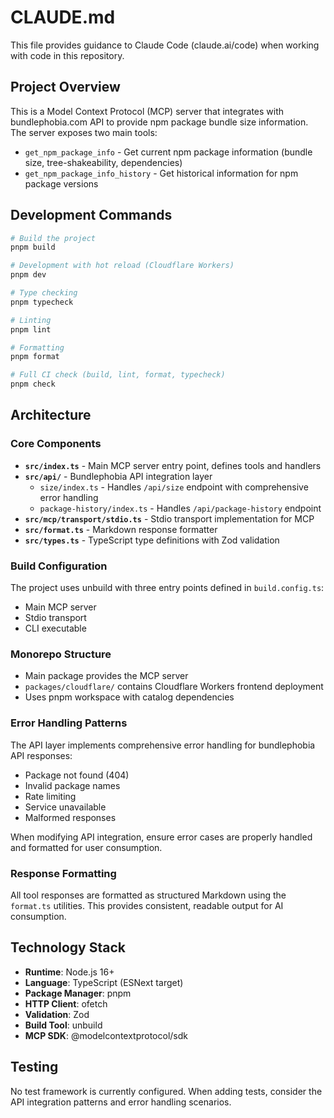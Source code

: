 # CLAUDE.md

This file provides guidance to Claude Code (claude.ai/code) when working with code in this repository.

## Project Overview

This is a Model Context Protocol (MCP) server that integrates with bundlephobia.com API to provide npm package bundle size information. The server exposes two main tools:

- `get_npm_package_info` - Get current npm package information (bundle size, tree-shakeability, dependencies)
- `get_npm_package_info_history` - Get historical information for npm package versions

## Development Commands

```bash
# Build the project
pnpm build

# Development with hot reload (Cloudflare Workers)
pnpm dev

# Type checking
pnpm typecheck

# Linting
pnpm lint

# Formatting
pnpm format

# Full CI check (build, lint, format, typecheck)
pnpm check
```

## Architecture

### Core Components

- **`src/index.ts`** - Main MCP server entry point, defines tools and handlers
- **`src/api/`** - Bundlephobia API integration layer
  - `size/index.ts` - Handles `/api/size` endpoint with comprehensive error handling
  - `package-history/index.ts` - Handles `/api/package-history` endpoint
- **`src/mcp/transport/stdio.ts`** - Stdio transport implementation for MCP
- **`src/format.ts`** - Markdown response formatter
- **`src/types.ts`** - TypeScript type definitions with Zod validation

### Build Configuration

The project uses unbuild with three entry points defined in `build.config.ts`:
- Main MCP server
- Stdio transport
- CLI executable

### Monorepo Structure

- Main package provides the MCP server
- `packages/cloudflare/` contains Cloudflare Workers frontend deployment
- Uses pnpm workspace with catalog dependencies

### Error Handling Patterns

The API layer implements comprehensive error handling for bundlephobia API responses:
- Package not found (404)
- Invalid package names
- Rate limiting
- Service unavailable
- Malformed responses

When modifying API integration, ensure error cases are properly handled and formatted for user consumption.

### Response Formatting

All tool responses are formatted as structured Markdown using the `format.ts` utilities. This provides consistent, readable output for AI consumption.

## Technology Stack

- **Runtime**: Node.js 16+
- **Language**: TypeScript (ESNext target)
- **Package Manager**: pnpm
- **HTTP Client**: ofetch
- **Validation**: Zod
- **Build Tool**: unbuild
- **MCP SDK**: @modelcontextprotocol/sdk

## Testing

No test framework is currently configured. When adding tests, consider the API integration patterns and error handling scenarios.